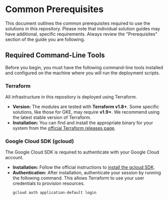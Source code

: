 # Common Prerequisites

This document outlines the common prerequisites required to use the solutions in this repository. Please note that individual solution guides may have additional, specific requirements. Always review the "Prerequisites" section of the guide you are following.

## Required Command-Line Tools

Before you begin, you must have the following command-line tools installed and configured on the machine where you will run the deployment scripts.

### Terraform

All infrastructure in this repository is deployed using Terraform.

* **Version:** The modules are tested with **Terraform v1.8+**. Some specific solutions, like those for GKE, may require **v1.9+**. We recommend using the latest stable version of Terraform.
* **Installation:** You can find and install the appropriate binary for your system from the [official Terraform releases page](https://releases.hashicorp.com/terraform/).

### Google Cloud SDK (gcloud)

The Google Cloud SDK is required to authenticate with your Google Cloud account.

* **Installation:** Follow the official instructions to [install the gcloud SDK](https://cloud.google.com/sdk/docs/install).
* **Authentication:** After installation, authenticate your session by running the following command. This allows Terraform to use your user credentials to provision resources.
    ```sh
    gcloud auth application-default login
    ```